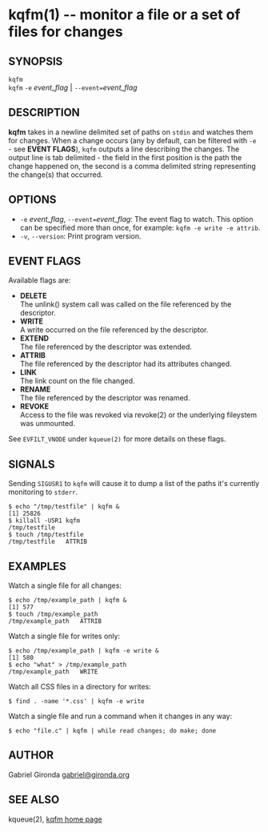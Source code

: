 kqfm(1) -- monitor a file or a set of files for changes
=======================================================

## SYNOPSIS

`kqfm`<br>
`kqfm` `-e` *event_flag* | `--event=`*event_flag*<br>

## DESCRIPTION

**kqfm** takes in a newline delimited set of paths on `stdin` and watches them for changes. When a change occurs (any by default, can be filtered with `-e` - see **EVENT FLAGS**), `kqfm` outputs a line describing the changes. The output line is tab delimited - the field in the first position is the path the change happened on, the second is a comma delimited string representing the change(s) that occurred.

## OPTIONS

  * `-e` *event_flag*, `--event=`*event_flag*:
	The event flag to watch. This option can be specified more than once, for example: 	`kqfm -e write -e attrib`.
  * `-v`, `--version`:
    Print program version.

## EVENT FLAGS
  
Available flags are:

  * **DELETE**<br>
    The unlink() system call was called on the file referenced by the descriptor. 
  * **WRITE**<br>
	A write occurred on the file referenced by the descriptor.
  * **EXTEND**<br>
	The file referenced by the descriptor was extended.
  * **ATTRIB**<br>
	The file referenced by the descriptor had its attributes changed.
  * **LINK**<br>
	The link count on the file changed.
  * **RENAME**<br>
	The file referenced by the descriptor was renamed.
  * **REVOKE**<br>
	Access to the file was revoked via revoke(2) or the underlying fileystem was unmounted.

See `EVFILT_VNODE` under `kqueue(2)` for more details on these flags.

## SIGNALS

Sending `SIGUSR1` to `kqfm` will cause it to dump a list of the paths it's currently monitoring to `stderr`.

	$ echo "/tmp/testfile" | kqfm &
	[1] 25826
	$ killall -USR1 kqfm
	/tmp/testfile
	$ touch /tmp/testfile
	/tmp/testfile	ATTRIB

## EXAMPLES

Watch a single file for all changes:

	$ echo /tmp/example_path | kqfm &
	[1] 577
	$ touch /tmp/example_path 
	/tmp/example_path	ATTRIB

Watch a single file for writes only:

	$ echo /tmp/example_path | kqfm -e write &
	[1] 580
	$ echo "what" > /tmp/example_path 
	/tmp/example_path	WRITE

Watch all CSS files in a directory for writes:
	
	$ find . -name '*.css' | kqfm -e write
	
Watch a single file and run a command when it changes in any way:

	$ echo "file.c" | kqfm | while read changes; do make; done

## AUTHOR

Gabriel Gironda <gabriel@gironda.org>

## SEE ALSO

kqueue(2), [kqfm home page](https://github.com/gabrielg/kqfm)